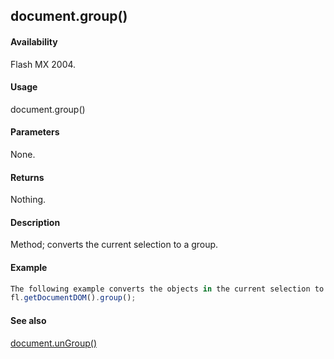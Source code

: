 ## document.group()

#### Availability

Flash MX 2004.

#### Usage

document.group()

#### Parameters

None.

#### Returns

Nothing.

#### Description

Method; converts the current selection to a group.

#### Example

```javascript
The following example converts the objects in the current selection to a group:
fl.getDocumentDOM().group();

```
#### See also

[document.unGroup()](#!AdobeDocs/developers-animatesdk-docs/master/Document_object/docu6104.md)
